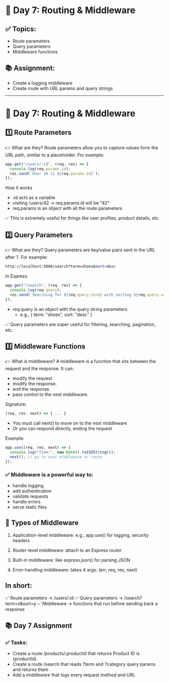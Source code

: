 # 📅 Day 7: Routing & Middleware

## ✅ Topics:

- Route parameters
- Query parameters
- Middleware functions

## 📚 Assignment:

- Create a logging middleware
- Create route with URL params and query strings

---

# 📅 Day 7: Routing & Middleware

## 1️⃣ Route Parameters

👉 What are they?
Route parameters allow you to capture values form the URL path, similar to a placeholder.
For example:

```js
app.get("/users/:id", (req, res) => {
  console.log(req.params.id);
  res.send(`User ID is ${req.params.id}`);
});
```

How it works

- :id acts as a variable
- visiting /users/42 → req.params.id will be "42"
- req.params is an object with all the route parameters

✅ This is extremely useful for things like user profiles, product details, etc.

## 2️⃣ Query Parameters

👉 What are they?
Query parameters are key/value pairs sent in the URL after ?.
For example:

```bash
http://localhost:5000/search?term=shoes&sort=desc

```

In Express:

```js
app.get("/search", (req, res) => {
  console.log(req.query);
  res.send(`Searching for ${req.query.term} with sorting ${req.query.sort}`);
});
```

- req.query is an object with the query string parameters.
  - e.g., { term: "shoes", sort: "desc" }

✅ Query parameters are super useful for filtering, searching, pagination, etc.

## 3️⃣ Middleware Functions

👉 What is middleware?
A middleware is a function that sits between the request and the response.
It can:

- modify the request.
- modify the response.
- end the response.
- pass control to the next middleware.

Signature:

```js
(req, res, next) => { ... }
```

- You must call next() to move on to the next middleware
- Or you can respond directly, ending the request

Example:

```js
app.use((req, res, next) => {
  console.log("Time:", new Date().toISOString());
  next(); // go to next middleware or route
});
```

### ✅ Middleware is a powerful way to:

- handle logging
- add authentication
- validate requests
- handle errors
- serve static files

## 📝 Types of Middleware

1. Application-level middleware:
   e.g., app.use() for logging, security headers

2. Router-level middleware:
   attach to an Express router

3. Built-in middleware:
   like express.json() for parsing JSON

4. Error-handling middleware:
   takes 4 args: (err, req, res, next)

## In short:

✅ Route parameters → /users/:id
✅ Query parameters → /search?term=x&sort=y
✅ Middleware → functions that run before sending back a response

## 📚 Day 7 Assignment

### ✅ Tasks:

- Create a route /products/:productId that returns Product ID is {productId}
- Create a route /search that reads ?term and ?category query params and returns them
- Add a middleware that logs every request method and URL

